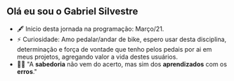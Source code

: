## Olá eu sou o Gabriel Silvestre
- 🖋 Inicio desta jornada na programação: Março/21.
- ⚡ Curiosidade: Amo pedalar/andar de bike, espero usar desta disciplina, determinação e força de vontade que tenho pelos pedais por ai em meus projetos, agregando valor a vida destes usuários.
- 👨‍⚕️ "A **sabedoria** não vem do acerto, mas sim dos **aprendizados** com os **erros**."
